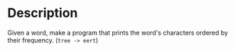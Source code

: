 # Description

Given a word, make a program that prints the word's characters ordered by their frequency. (`tree -> eert`)
